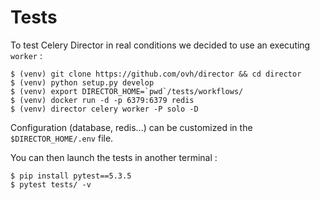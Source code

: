 Tests
=====

To test Celery Director in real conditions we decided to use an executing `worker` :

```
$ (venv) git clone https://github.com/ovh/director && cd director
$ (venv) python setup.py develop
$ (venv) export DIRECTOR_HOME=`pwd`/tests/workflows/
$ (venv) docker run -d -p 6379:6379 redis
$ (venv) director celery worker -P solo -D
```

Configuration (database, redis...) can be customized in the `$DIRECTOR_HOME/.env` file.

You can then launch the tests in another terminal :

```
$ pip install pytest==5.3.5
$ pytest tests/ -v
```
